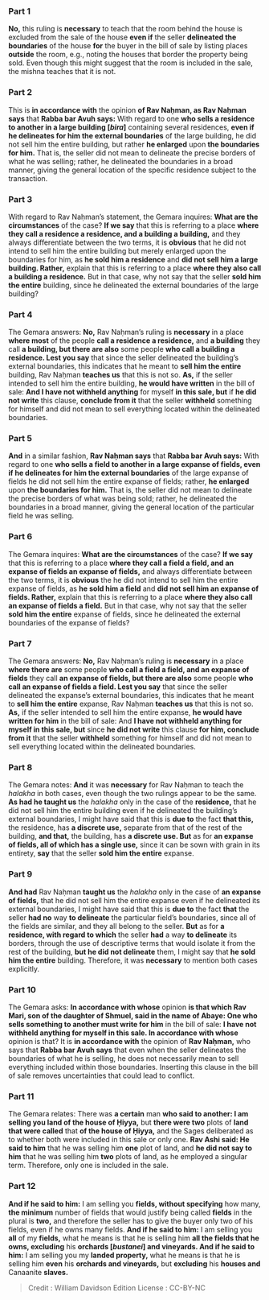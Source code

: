 
### Part 1
<b>No,</b> this ruling is <b>necessary</b> to teach that the room behind the house is excluded from the sale of the house <b>even if</b> the seller <b>delineated the boundaries</b> of the house <b>for</b> the buyer in the bill of sale by listing places <b>outside</b> the room, e.g., noting the houses that border the property being sold. Even though this might suggest that the room is included in the sale, the mishna teaches that it is not.

### Part 2
This is <b>in accordance with</b> the opinion <b>of Rav Naḥman, as Rav Naḥman says</b> that <b>Rabba bar Avuh says:</b> With regard to one <b>who sells a residence to another in a large building [<i>bira</i>]</b> containing several residences, <b>even if he delineates for him the external boundaries</b> of the large building, he did not sell him the entire building, but rather <b>he enlarged</b> upon <b>the boundaries for him.</b> That is, the seller did not mean to delineate the precise borders of what he was selling; rather, he delineated the boundaries in a broad manner, giving the general location of the specific residence subject to the transaction.

### Part 3
With regard to Rav Naḥman’s statement, the Gemara inquires: <b>What are the circumstances</b> of the case? <b>If we say</b> that this is referring to a place <b>where they call a residence a residence, and a building a building,</b> and they always differentiate between the two terms, it is <b>obvious</b> that he did not intend to sell him the entire building but merely enlarged upon the boundaries for him, as <b>he sold him a residence</b> and <b>did not sell him a large building. Rather,</b> explain that this is referring to a place <b>where they also call a building a residence.</b> But in that case, why not say that the seller <b>sold him the entire</b> building, since he delineated the external boundaries of the large building?

### Part 4
The Gemara answers: <b>No,</b> Rav Naḥman’s ruling is <b>necessary</b> in a place <b>where most</b> of the people <b>call a residence a residence,</b> and <b>a building</b> they call <b>a building, but there are also</b> some people <b>who call a building a residence. Lest you say</b> that since the seller delineated the building’s external boundaries, this indicates that he meant to <b>sell him the entire</b> building, Rav Naḥman <b>teaches us</b> that this is not so. <b>As,</b> if the seller intended to sell him the entire building, <b>he would have written</b> in the bill of sale: <b>And I have not withheld anything</b> for myself <b>in this sale, but</b> if <b>he did not write</b> this clause, <b>conclude from it</b> that the seller <b>withheld</b> something for himself and did not mean to sell everything located within the delineated boundaries.

### Part 5
<b>And</b> in a similar fashion, <b>Rav Naḥman says</b> that <b>Rabba bar Avuh says:</b> With regard to one <b>who sells a field to another in a large expanse of fields, even if he delineates for him the external boundaries</b> of the large expanse of fields he did not sell him the entire expanse of fields; rather, <b>he enlarged</b> upon <b>the boundaries for him.</b> That is, the seller did not mean to delineate the precise borders of what was being sold; rather, he delineated the boundaries in a broad manner, giving the general location of the particular field he was selling.

### Part 6
The Gemara inquires: <b>What are the circumstances</b> of the case? <b>If we say</b> that this is referring to a place <b>where they call a field a field, and an expanse of fields an expanse of fields,</b> and always differentiate between the two terms, it is <b>obvious</b> the he did not intend to sell him the entire expanse of fields, as <b>he sold him a field</b> and <b>did not sell him an expanse of fields. Rather,</b> explain that this is referring to a place <b>where they also call an expanse of fields a field.</b> But in that case, why not say that the seller <b>sold him the entire</b> expanse of fields, since he delineated the external boundaries of the expanse of fields?

### Part 7
The Gemara answers: <b>No,</b> Rav Naḥman’s ruling is <b>necessary</b> in a place <b>where there are</b> some people <b>who call a field a field, and an expanse of fields</b> they call <b>an expanse of fields, but there are also</b> some people <b>who call an expanse of fields a field. Lest you say</b> that since the seller delineated the expanse’s external boundaries, this indicates that he meant to <b>sell him the entire</b> expanse, Rav Naḥman <b>teaches us</b> that this is not so. <b>As,</b> if the seller intended to sell him the entire expanse, <b>he would have written for him</b> in the bill of sale: And <b>I have not withheld anything for myself in this sale, but</b> since <b>he did not write</b> this clause <b>for him, conclude from it</b> that the seller <b>withheld</b> something for himself and did not mean to sell everything located within the delineated boundaries.

### Part 8
The Gemara notes: <b>And</b> it was <b>necessary</b> for Rav Naḥman to teach the <i>halakha</i> in both cases, even though the two rulings appear to be the same. <b>As had he taught us</b> the <i>halakha</i> only in the case of the <b>residence,</b> that he did not sell him the entire building even if he delineated the building’s external boundaries, I might have said that this is <b>due to</b> the fact <b>that this,</b> the residence, has <b>a discrete use,</b> separate from that of the rest of the building, <b>and that,</b> the building, has <b>a discrete use. But</b> as for <b>an expanse of fields, all of which has a single use,</b> since it can be sown with grain in its entirety, <b>say</b> that the seller <b>sold him the entire</b> expanse.

### Part 9
<b>And had</b> Rav Naḥman <b>taught us</b> the <i>halakha</i> only in the case of <b>an expanse of fields,</b> that he did not sell him the entire expanse even if he delineated its external boundaries, I might have said that this is <b>due to</b> the fact <b>that</b> the seller <b>had no</b> way <b>to delineate</b> the particular field’s boundaries, since all of the fields are similar, and they all belong to the seller. <b>But</b> as for <b>a residence, with regard to which</b> the seller <b>had</b> a way <b>to delineate</b> its borders, through the use of descriptive terms that would isolate it from the rest of the building, <b>but he did not delineate</b> them, I might say that <b>he sold him the entire</b> building. Therefore, it was <b>necessary</b> to mention both cases explicitly.

### Part 10
The Gemara asks: <b>In accordance with whose</b> opinion <b>is that which Rav Mari, son of the daughter of Shmuel, said in the name of Abaye: One who sells something to another must write for him</b> in the bill of sale: <b>I have not withheld anything for myself in this sale. In accordance with whose</b> opinion is that? It is <b>in accordance with</b> the opinion of <b>Rav Naḥman,</b> who says that <b>Rabba bar Avuh says</b> that even when the seller delineates the boundaries of what he is selling, he does not necessarily mean to sell everything included within those boundaries. Inserting this clause in the bill of sale removes uncertainties that could lead to conflict.

### Part 11
The Gemara relates: There was <b>a certain</b> man <b>who said to another: I am selling you land of the house of Ḥiyya,</b> but <b>there were two</b> plots of <b>land that were called</b> that <b>of the house of Ḥiyya,</b> and the Sages deliberated as to whether both were included in this sale or only one. <b>Rav Ashi said: He said to him</b> that he was selling him <b>one</b> plot of land, and <b>he did not say to him</b> that he was selling him <b>two</b> plots of land, as he employed a singular term. Therefore, only one is included in the sale.

### Part 12
<b>And if he said to him:</b> I am selling you <b>fields, without specifying</b> how many, <b>the minimum</b> number of fields that would justify being called <b>fields</b> in the plural is <b>two,</b> and therefore the seller has to give the buyer only two of his fields, even if he owns many fields. <b>And if he said to him:</b> I am selling you <b>all</b> of my <b>fields,</b> what he means is that he is selling him <b>all the fields that he owns, excluding</b> his <b>orchards [<i>bustanei</i>] and vineyards. And if he said to him:</b> I am selling you my <b>landed property,</b> what he means is that he is selling him <b>even</b> his <b>orchards and vineyards,</b> but <b>excluding</b> his <b>houses and</b> Canaanite <b>slaves.</b>

>Credit : William Davidson Edition
>License : CC-BY-NC